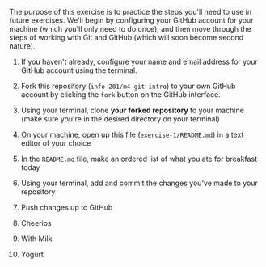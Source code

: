 The purpose of this exercise is to practice the steps you'll need to use in future exercises. We'll begin by configuring your GitHub account for your machine (which you'll only need to do once), and then move through the steps of working with Git and GitHub (which will soon become second nature).

 1. If you haven't already, configure your name and email address for your GitHub account using the terminal.
 2. Fork this repository (`info-201/m4-git-intro`) to your own GitHub account by clicking the `fork` button on the GitHub interface.
 3. Using your terminal, clone **your forked repository** to your machine (make sure you're in the desired directory on your terminal)
 4. On your machine, open up this file (`exercise-1/README.md`) in a text editor of your choice
 5. In the `README.md` file, make an ordered list of what you ate for breakfast today
 6. Using your terminal, add and commit the changes you've made to your repository
 7. Push changes up to GitHub

1. Cheerios
2. With Milk
3. Yogurt

